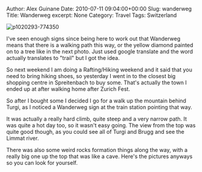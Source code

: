 Author: Alex Guinane
Date: 2010-07-11 09:04:00+00:00
Slug: wanderweg
Title: Wanderweg
excerpt: None
Category: Travel
Tags: Switzerland

![p1020293-774350](/images/2010/2010-07-11-wanderweg/p1020293-7743501.jpg)

I've seen enough signs since being here to work out that Wanderweg means that there is a walking path this way, or the yellow diamond painted on to a tree like in the next photo. Just used google translate and the word actually translates to "trail" but I got the idea.

So next weekend I am doing a Rafting/Hiking weekend and it said that you need to bring hiking shoes, so yesterday I went in to the closest big shopping centre in Spreitenbach to buy some. That's actually the town I ended up at after walking home after Zurich Fest.

So after I bought some I decided I go for a walk up the mountain behind Turgi, as I noticed a Wanderweg sign at the train station pointing that way.

It was actually a really hard climb, quite steep and a very narrow path. It was quite a hot day too, so it wasn't easy going. The view from the top was quite good though, as you could see all of Turgi and Brugg and see the Limmat river.

There was also some weird rocks formation things along the way, with a really big one up the top that was like a cave. Here's the pictures anyways so you can look for yourself.
